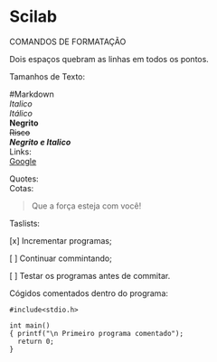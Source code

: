 # Scilab
 COMANDOS DE FORMATAÇÃO
 
   Dois espaços quebram as linhas em todos os pontos.

 Tamanhos de Texto:
 
 #Markdown  
 *Italico*  
 _Itálico_  
 **Negrito**  
 ~~Risco~~  
 **_Negrito e Italico_**  
Links:  
 [Google](http://google.com/)

Quotes:  
Cotas:  
> Que a força esteja com você!

Taslists:  

[x] Incrementar programas;

[ ] Continuar commintando;

[ ] Testar os programas antes de commitar.

Cógidos comentados dentro do programa:
~~~Linguagem C
#include<stdio.h>

int main()
{ printf("\n Primeiro programa comentado");
  return 0;
}
~~~
